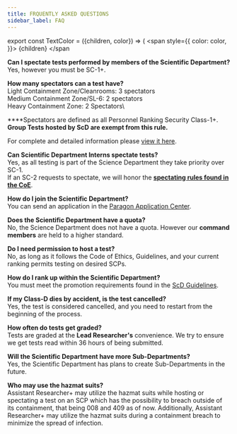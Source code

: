 ```yaml
---
title: FRQUENTLY ASKED QUESTIONS
sidebar_label: FAQ
---
```

export const TextColor = ({children, color}) => (
<span
style={{
      color: color,
    }}>
{children}
</span

**Can I spectate tests performed by members of the Scientific Department?**\
Yes, however you must be SC-1+.

**How many spectators can a test have?**\
Light Containment Zone/Cleanrooms: 3 spectators\
Medium Containment Zone/SL-6: 2 spectators\
Heavy Containment Zone: 2 Spectators\

****Spectators are defined as all Personnel Ranking Security Class-1+.\
<TextColor color="#FFD139">**Group Tests hosted by ScD are exempt from this rule.**</mark>

For complete and detailed information please [<TextColor color="#91EABF">view it here</TextColor>](https://scpf.network/docs/coe/site\_policies/site\_access#security-class-1).

**Can Scientific Department Interns spectate tests?**\
Yes, as all testing is part of the Science Department they take priority over SC-1.\
If an SC-2 requests to spectate, we will honor the [<TextColor color="#91EABF">**spectating rules found in the CoE**</TextColor>](https://scpf.network/docs/coe/site\_policies/site\_access#notes).

**How do I join the Scientific Department?**\
You can send an application in the [Paragon Application Center](https://www.roblox.com/games/9203277214/Application-Center).

**Does the Scientific Department have a quota?**\
No, the Science Department does not have a quota. However our **command members** are held to a higher standard.

**Do I need permission to host a test?**\
No, as long as it follows the Code of Ethics, Guidelines, and your current ranking permits testing on desired SCPs.

**How do I rank up within the Scientific Department?**\
You must meet the promotion requirements found in the [ScD Guidelines](https://docs.google.com/document/d/1shk6vCUvYNv-Nyitr9_GhH5GguDjc3EC8ynAQCdxmJc/edit).

**If my Class-D dies by accident, is the test cancelled?**\
Yes, the test is considered cancelled, and you need to restart from the beginning of the process.

**How often do tests get graded?**\
Tests are graded at the <TextColor color="#735cff">**Lead Researcher's**</TextColor> convenience. We try to ensure we get tests read within 36 hours of being submitted.

**Will the Scientific Department have more Sub-Departments?**\
Yes, the Scientific Department has plans to create Sub-Departments in the future.

**Who may use the hazmat suits?**\
Assistant Researcher+ may utilize the hazmat suits while hosting or spectating a test on an SCP which has the possibility to breach outside of its containment, that being 008 and 409 as of now. Additionally, Assistant Researcher+ may utilize the hazmat suits during a containment breach to minimize the spread of infection.
